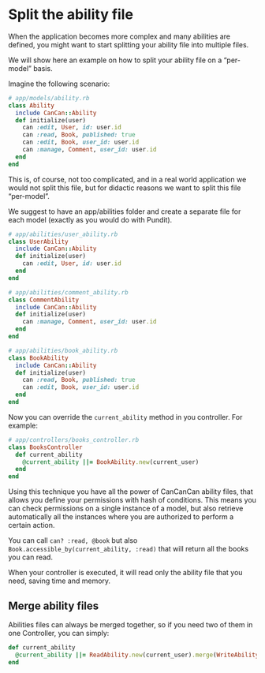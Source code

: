 # Split the ability file

When the application becomes more complex and many abilities are defined, you might want to start splitting your ability file into multiple files.

We will show here an example on how to split your ability file on a “per-model” basis.

Imagine the following scenario:

```ruby
# app/models/ability.rb
class Ability
  include CanCan::Ability
  def initialize(user)
    can :edit, User, id: user.id
    can :read, Book, published: true
    can :edit, Book, user_id: user.id
    can :manage, Comment, user_id: user.id
  end
end
```

This is, of course, not too complicated, and in a real world application we would not split this file, but for didactic reasons we want to split this file “per-model”.

We suggest to have an app/abilities folder and create a separate file for each model (exactly as you would do with Pundit).

```ruby
# app/abilities/user_ability.rb
class UserAbility
  include CanCan::Ability
  def initialize(user)
    can :edit, User, id: user.id
  end
end

# app/abilities/comment_ability.rb
class CommentAbility
  include CanCan::Ability
  def initialize(user)
    can :manage, Comment, user_id: user.id
  end
end

# app/abilities/book_ability.rb
class BookAbility
  include CanCan::Ability
  def initialize(user)
    can :read, Book, published: true
    can :edit, Book, user_id: user.id
  end
end
```

Now you can override the `current_ability` method in you controller. For example:

```ruby
# app/controllers/books_controller.rb
class BooksController
  def current_ability
    @current_ability ||= BookAbility.new(current_user)
  end
end
```

Using this technique you have all the power of CanCanCan ability files, that allows you define your permissions with hash of conditions. This means you can check permissions on a single instance of a model, but also retrieve automatically all the instances where you are authorized to perform a certain action.

You can call `can? :read, @book` but also `Book.accessible_by(current_ability, :read)` that will return all the books you can read.

When your controller is executed, it will read only the ability file that you need, saving time and memory.

## Merge ability files

Abilities files can always be merged together, so if you need two of them in one Controller, you can simply:

```ruby
def current_ability
  @current_ability ||= ReadAbility.new(current_user).merge(WriteAbility.new(current_user))
end
```
